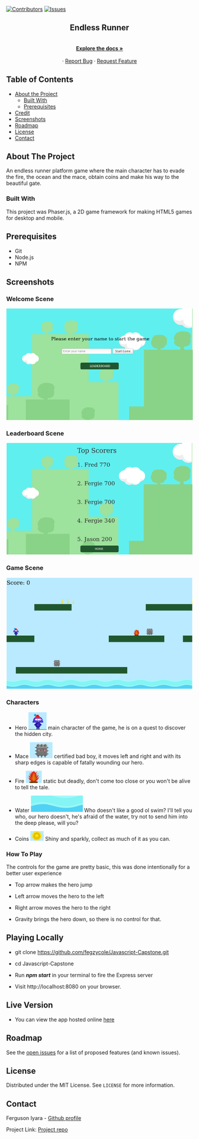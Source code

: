 [![Contributors][contributors-shield]][contributors-url]
[![Issues][issues-shield]][issues-url]
<br />
<p align="center">
 
  <h2 align="center">Endless Runner</h2>
  <p align="center">
    <br />
    <a href="https://github.com/fegzycole/Javascript-Capstone"><strong>Explore the docs »</strong></a>
    <br />
    <br />
    ·
    <a href="https://github.com/fegzycole/Javascript-Capstone/issues">Report Bug</a>
    ·
    <a href="https://github.com/fegzycole/Javascript-Capstone/issues">Request Feature</a>
  </p>
</p>


<!-- TABLE OF CONTENTS -->
## Table of Contents

* [About the Project](#about-the-project)
  * [Built With](#built-with)
  * [Prerequisites](#prerequisites)
* [Credit](#credit)
* [Screenshots](#screenshots)
* [Roadmap](#roadmap)
* [License](#license)
* [Contact](#contact)



<!-- ABOUT THE PROJECT -->
## About The Project

An endless runner platform game where the main character has to evade the fire, the ocean and the mace, obtain coins and make his way to the beautiful gate.


### Built With

This project was Phaser.js, a 2D game framework for making HTML5 games for desktop and mobile.

## Prerequisites
 - Git
 - Node.js
 - NPM


## Screenshots

### Welcome Scene
![screenshot](screenshots/Welcome.png)

### Leaderboard Scene
![screenshot](screenshots/LeaderBoard.png)

### Game Scene
![screenshot](screenshots/Game.png)


### Characters

- Hero ![screenshot](screenshots/Hero.png) main character of the game, he is on a quest to discover the hidden city.

- Mace ![screenshot](screenshots/Mace.png) certified bad boy, it moves left and right and with its sharp edges is capable of fatally wounding our hero.

- Fire ![screenshot](screenshots/Fire.png) static but deadly, don't come too close or you won't be alive to tell the tale.

- Water ![screenshot](screenshots/Water.png) Who doesn't like a good ol swim? I'll tell you who, our hero doesn't, he's afraid of the water, try not to send him into the deep please, will you?

- Coins ![screenshot](screenshots/Coin.png) Shiny and sparkly, collect as much of it as you can.


### How To Play

The controls for the game are pretty basic, this was done intentionally for a better user experience

- Top arrow makes the hero jump

- Left arrow moves the hero to the left

- Right arrow moves the hero to the right

- Gravity brings the hero down, so there is no control for that.


## Playing Locally

- git clone https://github.com/fegzycole/Javascript-Capstone.git

- cd Javascript-Capstone

- Run ***npm start*** in your terminal to fire the Express server

- Visit http://localhost:8080 on your browser.


## Live Version

- You can view the app hosted online [here](https://nameless-sea-41411.herokuapp.com/)

<!-- ROADMAP -->
## Roadmap

See the [open issues](https://github.com/fegzycole/Javascript-Capstone/issues) for a list of proposed features (and known issues).


<!-- LICENSE -->
## License

Distributed under the MIT License. See `LICENSE` for more information.

<!-- CONTACT -->
## Contact
Ferguson Iyara - [Github profile](https://github.com/fegzycole)

Project Link: [Project repo](https://github.com/fegzycole/Javascript-Capstone)

<!-- MARKDOWN LINKS & IMAGES -->
<!-- https://www.markdownguide.org/basic-syntax/#reference-style-links -->
[contributors-shield]: https://img.shields.io/badge/Contributors-1-%2300ff00
[contributors-url]: https://github.com/fegzycole/Javascript-Capstone/graphs/contributors
[issues-shield]: https://img.shields.io/badge/issues-0-%2300ff00
[issues-url]: https://github.com/fegzycole/Javascript-Capstone/issues/